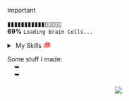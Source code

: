 > [!IMPORTANT]
> ▮▮▮▮▮▮▮▮▮▮▮▯▯▯▯▯<br>
> **69%** ```Loading Brain Cells...```

<details "skills">
   <summary> 
       My Skills <img src="https://raw.githubusercontent.com/kuran1x/kuran1x/main/assets/partyblob.gif" height="15">
   </summary> 
   <p> <div height="top" align="bottom">
      <a href="https://en.wikipedia.org/wiki/JavaScript" title="JavaScript"><img height="25" src="./assets/JS.png"></a> 
      <a href="https://www.typescriptlang.org/" title="TypeScript"><img height="25" src="./assets/TS.png"></a> 
      <a href="https://tailwindcss.com/" title="Tailwind CSS"><img height="25" src="./assets/TailwindCSS.png"></a> 
      <a href="https://svelte.dev/" title="Svelte"><img height="25" src="./assets/Svelte.png"></a> 
      <a href="https://nodejs.org/" title="Node.js"><img height="25" src="./assets/NodeJS.png"></a> 
      <br>
   </p> <img src="https://img.shields.io/github/stars/KuraN1X?logo=git&logoColor=272727"></div>
</details>

Some stuff I made: <br>
      ➥ <br>
      ➥ <br>
<div align="center">   

   <img src="https://github-readme-activity-graph.vercel.app/graph?username=kuran1x&theme=react-dark&hide_border=true&hide_title=true&bg_color=0D1117&height=335&point=f0fcff" height="170" align="middle">
   
<picture>
  <source media="(prefers-color-scheme: dark)" srcset="https://github-readme-activity-graph.vercel.app/graph?username=kuran1x&theme=react-dark&hide_border=true&hide_title=true&bg_color=0D1117&height=335&point=f0fcff">
  <source media="(prefers-color-scheme: light)" srcset="https://github-readme-activity-graph.vercel.app/graph?username=kuran1x&theme=react-dark&hide_border=true&hide_title=true&bg_color=FFFFFF&height=335&point=f0fcff">
</picture>

</div>
 

